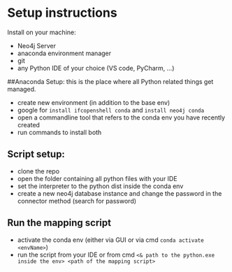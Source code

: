 # Setup instructions

Install on your machine:
- Neo4j Server
- anaconda environment manager
- git 
- any Python IDE of your choice (VS code, PyCharm, ...)

##Anaconda Setup: 
this is the place where all Python related things get managed. 
- create new environment (in addition to the base env)
- google for `install ifcopenshell conda` and `install neo4j conda`
- open a commandline tool that refers to the conda env you have recently created
- run commands to install both

## Script setup:
- clone the repo
- open the folder containing all python files with your IDE
- set the interpreter to the python dist inside the conda env
- create a new neo4j database instance and change the password in the connector method (search for password)

## Run the mapping script
- activate the conda env (either via GUI or via cmd `conda activate <envName>`)
- run the script from your IDE or from cmd `<& path to the python.exe inside the env> <path of the mapping script>`